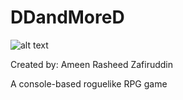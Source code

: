 # DDandMoreD
  
![alt text](https://github.com/arzafiruddin/DDandMoreD/blob/b03fd9bdfdcf0b6ee420b7ed6b50603458436259/readme_assets/logo.jpg)

Created by: Ameen Rasheed Zafiruddin

A console-based roguelike RPG game
